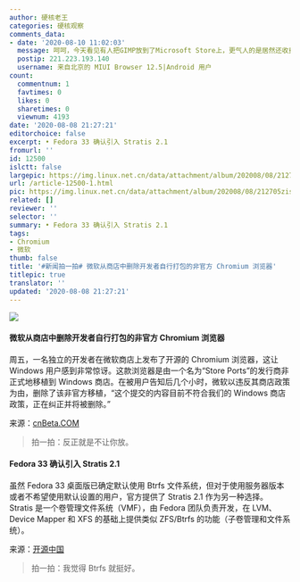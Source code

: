 ```yaml
---
author: 硬核老王
categories: 硬核观察
comments_data:
- date: '2020-08-10 11:02:03'
  message: 呵呵，今天看见有人把GIMP放到了Microsoft Store上，更气人的是居然还收费
  postip: 221.223.193.140
  username: 来自北京的 MIUI Browser 12.5|Android 用户
count:
  commentnum: 1
  favtimes: 0
  likes: 0
  sharetimes: 0
  viewnum: 4193
date: '2020-08-08 21:27:21'
editorchoice: false
excerpt: • Fedora 33 确认引入 Stratis 2.1
fromurl: ''
id: 12500
islctt: false
largepic: https://img.linux.net.cn/data/attachment/album/202008/08/212705zis1s5tm1tdi88g0.jpg
url: /article-12500-1.html
pic: https://img.linux.net.cn/data/attachment/album/202008/08/212705zis1s5tm1tdi88g0.jpg.thumb.jpg
related: []
reviewer: ''
selector: ''
summary: • Fedora 33 确认引入 Stratis 2.1
tags:
- Chromium
- 微软
thumb: false
title: '#新闻拍一拍# 微软从商店中删除开发者自行打包的非官方 Chromium 浏览器'
titlepic: true
translator: ''
updated: '2020-08-08 21:27:21'
---
```


![](/data/attachment/album/202008/08/212705zis1s5tm1tdi88g0.jpg)


#### 微软从商店中删除开发者自行打包的非官方 Chromium 浏览器


周五，一名独立的开发者在微软商店上发布了开源的 Chromium 浏览器，这让 Windows 用户感到非常惊讶。这款浏览器是由一个名为“Store Ports”的发行商非正式地移植到 Windows 商店。在被用户告知后几个小时，微软以违反其商店政策为由，删除了该非官方移植，“这个提交的内容目前不符合我们的 Windows 商店政策，正在纠正并将被删除。”


来源：[cnBeta.COM](https://www.cnbeta.com/articles/tech/1013087.htm)



> 
> 拍一拍：反正就是不让你放。
> 
> 
> 


#### Fedora 33 确认引入 Stratis 2.1


虽然 Fedora 33 桌面版已确定默认使用 Btrfs 文件系统，但对于使用服务器版本或者不希望使用默认设置的用户，官方提供了 Stratis 2.1 作为另一种选择。Stratis 是一个卷管理文件系统（VMF），由 Fedora 团队负责开发，在 LVM、Device Mapper 和 XFS 的基础上提供类似 ZFS/Btrfs 的功能（子卷管理和文件系统）。


来源：[开源中国](https://www.oschina.net/news/117773/fedora-33-stratis-storage-2-1)



> 
> 拍一拍：我觉得 Btrfs 就挺好。
> 
> 
>